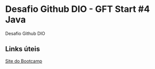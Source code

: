 # Desafio Github DIO - GFT Start #4 Java
Desafio Github DIO

## Links úteis
[Site do Bootcamp](https://web.dio.me/track/gft-start-4-java?tab=path)
